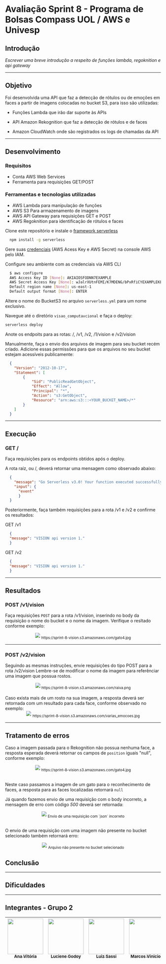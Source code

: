 # Avaliação Sprint 8 - Programa de Bolsas Compass UOL / AWS e Univesp

## Introdução

_Escrever uma breve introdução a respeito de funções lambda, regoknition e api gateway_

---

## Objetivo

Foi desenvolvida uma API que faz a detecção de rótulos ou de emoções em faces a partir de imagens colocadas no bucket S3, para isso são utilizadas:

* Funções Lambda que irão dar suporte às APIs

* API Amazon Rekognition que faz a detecção de rótulos e de faces

* Amazon CloudWatch onde são registrados os logs de chamadas da API

---

## Desenvolvimento

### Requisitos

* Conta AWS Web Services
* Ferramenta para requisições GET/POST

### Ferramentas e tecnologias utilizadas

* AWS Lambda para manipulação de funções
* AWS S3 Para armazenamento de imagens
* AWS API Gateway para requisições GET e POST
* AWS Regoknition para identificação de rótulos e faces

Clone este repositório e instale o [framework serverless](https://www.serverless.com/framework/docs/getting-started)

```bash
  npm install -g serverless
```

Gere suas [credenciais](https://www.serverless.com/framework/docs/providers/aws/guide/credentials/) (AWS Acess Key e AWS Secret) na console AWS pelo IAM.

Configure seu ambiente com as credenciais via AWS CLI

```bash
  $ aws configure
  AWS Access Key ID [None]: AKIAIOSFODNN7EXAMPLE
  AWS Secret Access Key [None]: wJalrXUtnFEMI/K7MDENG/bPxRfiCYEXAMPLEKEY
  Default region name [None]: us-east-1
  Default output format [None]: ENTER
```

Altere o nome do BucketS3 no arquivo `serverless.yml` para um nome exclusivo.

Navegue até o diretório `visao_computavcional` e faça o deploy:

```bash
serverless deploy
```

Anote os endpoits para as rotas: /, /v1, /v2, /1/vision e /v2/vision

Manualmente, faça o envio dos arquivos de imagem para seu bucket recém criado.
Adicione essas permissões para que os arquivos no seu bucket estejam acessíveis publicamente:

```json
  {
    "Version": "2012-10-17",
    "Statement": [
        {
            "Sid": "PublicReadGetObject",
            "Effect": "Allow",
            "Principal": "*",
            "Action": "s3:GetObject",
            "Resource": "arn:aws:s3:::<YOUR_BUCKET_NAME>/*"
        }
    ]
  }
```

---

## Execução
### GET /
Faça requisições para os endpoints obtidos após o deploy.

A rota raíz, ou /, deverá retornar uma mensagem como observado abaixo:

```json
  {
    "message": "Go Serverless v3.0! Your function executed successfully!",
    "input": {
      "event"
      }
  }
```

Posteriormente, faça também requisições para a rota /v1 e /v2 e confirme os resultados:

GET /v1

```json
  {
  "message": "VISION api version 1."
  }
```

GET /v2

```json
  {
  "message": "VISION api version 1."
  }
```

---

## Resultados

### POST /v1/vision

Faça requisições `POST` para a rota /v1/vision, inserindo no body da requisição o nome do bucket e o nome da imagem. Verifique o resltado conforme exemplo:

<div align="center">
  <img src="./assets/result_imgs/v1-vision.png">
  <sub><a>https://sprint-8-vision.s3.amazonaws.com/gato4.jpg</a></sub>
</div>

---

### POST /v2/vision

Seguindo as mesmas instruções, envie requisições do tipo POST para a rota /v2/vision
Lembre-se de modificar o nome da imagem para referênciar uma imagem que possua rostos.

<div align="center">
  <img src="./assets/result_imgs/v2-vision.png">
  <sub><a>https://sprint-8-vision.s3.amazonaws.com/raiva.png</a></sub>
</div>

<br>
Caso exista mais de um rosto na sua imagem, a resposta deverá ser retornada com um resultado para cada face, conforme observado no exemplo:

<div align="center">
  <img src="./assets/result_imgs/v2-vision-varias.png">
  <sub><a>https://sprint-8-vision.s3.amazonaws.com/varias_emocoes.jpg</a></sub>
</div>

---

## Tratamento de erros

Caso a imagem passada para o Rekognition não possua nenhuma face, a resposta esperada deverá retornar os campos de `position` iguais "null", conforme exemplo:

<div align="center">
  <img src="./assets/result_imgs/v2-vision-null.png">
  <sub><a>https://sprint-8-vision.s3.amazonaws.com/gato4.jpg</a></sub>
</div>

<br>

Neste caso passamos a imagem de um gato para o reconhecimento de faces, a resposta para as faces localizadas retornará `null`

Já quando fazemos envio de uma requisição com o body incorreto, a mensagem de erro com código _500_ deverá ser retornada:

<div align="center">
  <img src="./assets/result_imgs/v2-vision-error2.png">
  <sub>Envio de uma requisição com `json` incorreto</sub>
</div>

<br>

O envio de uma requisição com uma imagem não presente no bucket selecionado também retornará erro:

<div align="center">
  <img src="./assets/result_imgs/v2-vision-error.png">
  <sub>Arquivo não presente no bucket selecionado</sub>
</div>

## Conclusão

---

## Dificuldades

---

## Integrantes - Grupo 2

<div align="center">

  | [<img src="https://avatars.githubusercontent.com/u/97908745?v=4" width=115><br><sub>Ana Vitória</sub>](https://github.com/anaVitoriaLouro) | [<img src="https://avatars.githubusercontent.com/u/87142990?v=4" width=115><br><sub>Luciene Godoy</sub>](https://github.com/LucieneGodoy) |  [<img src="https://avatars.githubusercontent.com/u/72028902?v=4" width=115><br><sub>Luiz Sassi</sub>](https://github.com/luizrsassi) | [<img src="https://avatars.githubusercontent.com/u/73674662?v=4" width=115><br><sub>Marcos Vinicios</sub>](https://github.com/onativo)|
  | :---: | :---: | :---: |:---: |

</div>